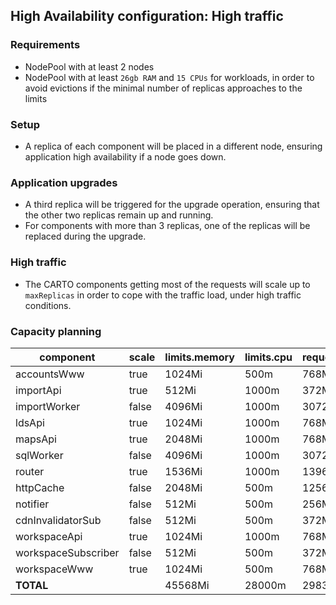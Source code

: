 ## High Availability configuration: High traffic

### Requirements

- NodePool with at least 2 nodes
- NodePool with at least `26gb RAM` and `15 CPUs` for workloads, in order to avoid evictions if the minimal number of replicas approaches to the limits

### Setup

- A replica of each component will be placed in a different node, ensuring application high availability if a node goes down.

### Application upgrades

- A third replica will be triggered for the upgrade operation, ensuring that the other two replicas remain up and running.
- For components with more than 3 replicas, one of the replicas will be replaced during the upgrade.

### High traffic

- The CARTO components getting most of the requests will scale up to `maxReplicas` in order to cope with the traffic load, under high traffic conditions.

### Capacity planning


component            |  scale    |  limits.memory  |  limits.cpu  |  requests.memory  |  requests.cpu  |  HA.minReplicas  |  HA.maxreplicas  |  HA.targetCPU
---------------------|-----------|-----------------|--------------|-------------------|----------------|------------------|------------------|--------------
accountsWww          |  true     |  1024Mi         |  500m        |  768Mi            |  200m          |  2               |  3               |  75
importApi            |  true     |  512Mi          |  1000m       |  372Mi            |  350m          |  2               |  3               |  75
importWorker         |  false    |  4096Mi         |  1000m       |  3072Mi           |  350m          |                  |                  |
ldsApi               |  true     |  1024Mi         |  1000m       |  768Mi            |  350m          |  2               |  3               |  75
mapsApi              |  true     |  2048Mi         |  1000m       |  768Mi            |  350m          |  2               |  6               |  75
sqlWorker            |  false    |  4096Mi         |  1000m       |  3072Mi           |  350m          |                  |                  |
router               |  true     |  1536Mi          |  1000m        |  1396Mi            |  450m          |  2               |  3               |  75
httpCache            |  false    |  2048Mi         |  500m        |  1256Mi           |  200m          |                  |                  |
notifier             |  false    |  512Mi          |  500m        |  256Mi            |  200m          |                  |                  |
cdnInvalidatorSub    |  false    |  512Mi          |  500m        |  372Mi            |  200m          |                  |                  |
workspaceApi         |  true     |  1024Mi         |  1000m       |  768Mi            |  350m          |  2               |  6               |  75
workspaceSubscriber  |  false    |  512Mi          |  500m        |  372Mi            |  200m          |                  |                  |
workspaceWww         |  true     |  1024Mi         |  500m        |  768Mi            |  200m          |  2               |  3               |  75
**TOTAL**            |           |  45568Mi        |  28000m      |  29832Mi          |  10350m         |                  |                  |
